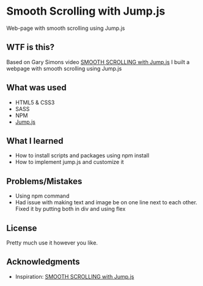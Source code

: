 # Smooth Scrolling with Jump.js

Web-page with smooth scrolling using Jump.js 

## WTF is this?

Based on Gary Simons video [SMOOTH SCROLLING with Jump.js](https://www.youtube.com/watch?v=bwNGfJu-T2k&t=487s) 
I built a webpage with smooth scrolling using Jump.js

## What was used
* HTML5 & CSS3
* SASS
* NPM
* [Jump.js](http://callmecavs.com/jump.js/)

## What I learned
* How to install scripts and packages using npm install
* How to implement jump.js and customize it

## Problems/Mistakes
* Using npm command
* Had issue with making text and image be on one line next to each other. Fixed it by putting both in div and using flex

## License

Pretty much use it however you like.

## Acknowledgments

* Inspiration: [SMOOTH SCROLLING with Jump.js](https://www.youtube.com/watch?v=bwNGfJu-T2k&t=487s)

